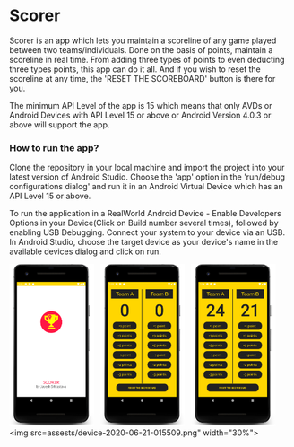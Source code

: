 # Scorer

Scorer is an app which lets you maintain a scoreline of any game played between two teams/individuals. Done on the basis of points, maintain a scoreline 
in real time. From adding three types of points to even deducting three types points, this app can do it all.
And if you wish to reset the scoreline at any time, the 'RESET THE SCOREBOARD' button is there for you.

The minimum API Level of the app is 15 which means that only AVDs or Android Devices with API Level 15 or above or Android Version 4.0.3 or above will support the app.

### How to run the app?
Clone the repository in your local machine and import the project into your latest version of Android Studio.
Choose the 'app' option in the 'run/debug configurations dialog' and run it in an Android Virtual Device which has an API Level 15 or
above.

To run the application in a RealWorld Android Device - Enable Developers Options in your Device(Click on Build number several times), followed by enabling USB Debugging. Connect your system to your device via an USB. In Android Studio, choose the target device as your device's name in the available devices dialog and click on run.


<img src="/assests/device-2020-06-21-015235.png" width="30%">&ensp; <img src="assests/device-2020-06-21-015331.png" width="30%">&ensp; <img src="assests/device-2020-06-21-015420.png" width="30%">&ensp;
<img src=assests/device-2020-06-21-015509.png" width="30%">
